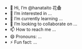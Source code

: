 - 👋 Hi, I’m @hanataito 花𱁬
- 👀 I’m interested in ...
- 🌱 I’m currently learning ...
- 💞️ I’m looking to collaborate on ...
- 📫 How to reach me ...
- 😄 Pronouns: ...
- ⚡ Fun fact: ...

<!---
hanataito/hanataito is a ✨ special ✨ repository because its `README.md` (this file) appears on your GitHub profile.
You can click the Preview link to take a look at your changes.
--->
